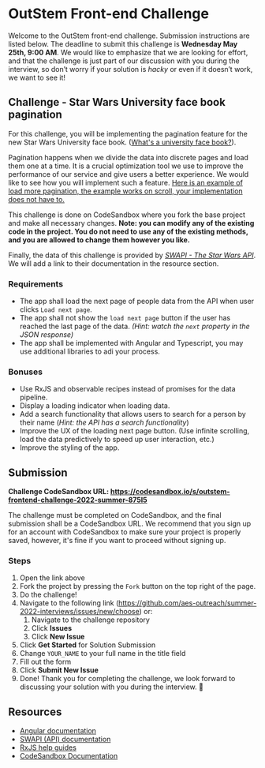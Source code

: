 # OutStem Front-end Challenge

Welcome to the OutStem front-end challenge. Submission instructions are listed below. The deadline to submit this challenge is **Wednesday May 25th, 9:00 AM**. We would like to emphasize that we are looking for effort, and that the challenge is just part of our discussion with you during the interview, so don’t worry if your solution is *hacky* or even if it doesn’t work, we want to see it!

## Challenge - Star Wars University face book pagination

For this challenge, you will be implementing the pagination feature for the new Star Wars University face book. ([What's a university face book?](https://en.wikipedia.org/wiki/Face_book)).

Pagination happens when we divide the data into discrete pages and load them one at a time. It is a crucial optimization tool we use to improve the performance of our service and give users a better experience. We would like to see how you will implement such a feature. [Here is an example of load more pagination, the example works on scroll, your implementation does not have to.](https://connekthq.com/plugins/ajax-load-more/examples/rest-api-example/)

This challenge is done on CodeSandbox where you fork the base project and make all necessary changes. **Note: you can modify any of the existing code in the project. You do not need to use any of the existing methods, and you are allowed to change them however you like.**

Finally, the data of this challenge is provided by [*SWAPI - The Star Wars API*](https://swapi.dev/). We will add a link to their documentation in the resource section.

### Requirements

- The app shall load the next page of people data from the API when user clicks `Load next page`.
- The app shall not show the `load next page` button if the user has reached the last page of the data. *(Hint: watch the `next` property in the JSON response)*
- The app shall be implemented with Angular and Typescript, you may use additional libraries to adi your process.

### Bonuses

- Use RxJS and observable recipes instead of promises for the data pipeline.
- Display a loading indicator when loading data.
- Add a search functionality that allows users to search for a person by their name (*Hint: the API has a search functionality*)
- Improve the UX of the loading next page button. (Use infinite scrolling, load the data predictively to speed up user interaction, etc.)
- Improve the styling of the app.

## Submission
**Challenge CodeSandbox URL: https://codesandbox.io/s/outstem-frontend-challenge-2022-summer-875l5**

The challenge must be completed on CodeSandbox, and the final submission shall be a CodeSandbox URL. We recommend that you sign up for an account with CodeSandbox to make sure your project is properly saved, however, it's fine if you want to proceed without signing up.

### Steps

1. Open the link above
2. Fork the project by pressing the `Fork` button on the top right of the page.
3. Do the challenge!
4. Navigate to the following link (https://github.com/aes-outreach/summer-2022-interviews/issues/new/choose) or:
   1. Navigate to the challenge repository
   2. Click **Issues**
   3. Click **New Issue**
5. Click **Get Started** for Solution Submission
6. Change `YOUR_NAME` to your full name in the title field
7. Fill out the form
8. Click **Submit New Issue**
9. Done! Thank you for completing the challenge, we look forward to discussing your solution with you during the interview. 🎉

## Resources
- [Angular documentation](https://angular.io/docs)
- [SWAPI (API) documentation](https://swapi.dev/documentation)
- [RxJS help guides](https://www.learnrxjs.io/)
- [CodeSandbox Documentation](https://codesandbox.io/docs)
